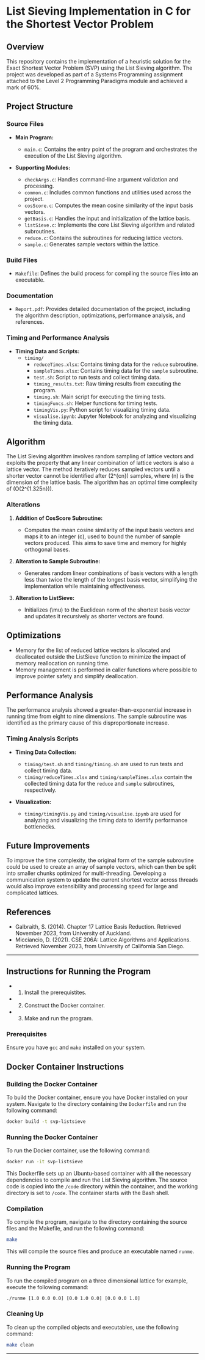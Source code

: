# List Sieving Implementation in C for the Shortest Vector Problem

## Overview

This repository contains the implementation of a heuristic solution for the Exact Shortest Vector Problem (SVP) using the List Sieving algorithm. The project was developed as part of a Systems Programming assignment attached to the Level 2 Programming Paradigms module and achieved a mark of 60%.

## Project Structure

### Source Files
- **Main Program:**
  - `main.c`: Contains the entry point of the program and orchestrates the execution of the List Sieving algorithm.

- **Supporting Modules:**
  - `checkArgs.c`: Handles command-line argument validation and processing.
  - `common.c`: Includes common functions and utilities used across the project.
  - `cosScore.c`: Computes the mean cosine similarity of the input basis vectors.
  - `getBasis.c`: Handles the input and initialization of the lattice basis.
  - `listSieve.c`: Implements the core List Sieving algorithm and related subroutines.
  - `reduce.c`: Contains the subroutines for reducing lattice vectors.
  - `sample.c`: Generates sample vectors within the lattice.

### Build Files
- `Makefile`: Defines the build process for compiling the source files into an executable.

### Documentation
- `Report.pdf`: Provides detailed documentation of the project, including the algorithm description, optimizations, performance analysis, and references.

### Timing and Performance Analysis
- **Timing Data and Scripts:**
  - `timing/`
    - `reduceTimes.xlsx`: Contains timing data for the `reduce` subroutine.
    - `sampleTimes.xlsx`: Contains timing data for the `sample` subroutine.
    - `test.sh`: Script to run tests and collect timing data.
    - `timing_results.txt`: Raw timing results from executing the program.
    - `timing.sh`: Main script for executing the timing tests.
    - `timingFuncs.sh`: Helper functions for timing tests.
    - `timingVis.py`: Python script for visualizing timing data.
    - `visualise.ipynb`: Jupyter Notebook for analyzing and visualizing the timing data.

## Algorithm

The List Sieving algorithm involves random sampling of lattice vectors and exploits the property that any linear combination of lattice vectors is also a lattice vector. The method iteratively reduces sampled vectors until a shorter vector cannot be identified after \(2^{cn}\) samples, where \(n\) is the dimension of the lattice basis. The algorithm has an optimal time complexity of \(O(2^{1.325n})\).

### Alterations

1. **Addition of CosScore Subroutine:**
   - Computes the mean cosine similarity of the input basis vectors and maps it to an integer \(c\), used to bound the number of sample vectors produced. This aims to save time and memory for highly orthogonal bases.

2. **Alteration to Sample Subroutine:**
   - Generates random linear combinations of basis vectors with a length less than twice the length of the longest basis vector, simplifying the implementation while maintaining effectiveness.

3. **Alteration to ListSieve:**
   - Initializes \(\mu\) to the Euclidean norm of the shortest basis vector and updates it recursively as shorter vectors are found.

## Optimizations

- Memory for the list of reduced lattice vectors is allocated and deallocated outside the ListSieve function to minimize the impact of memory reallocation on running time.
- Memory management is performed in caller functions where possible to improve pointer safety and simplify deallocation.

## Performance Analysis

The performance analysis showed a greater-than-exponential increase in running time from eight to nine dimensions. The sample subroutine was identified as the primary cause of this disproportionate increase.

### Timing Analysis Scripts

- **Timing Data Collection:**
  - `timing/test.sh` and `timing/timing.sh` are used to run tests and collect timing data.
  - `timing/reduceTimes.xlsx` and `timing/sampleTimes.xlsx` contain the collected timing data for the `reduce` and `sample` subroutines, respectively.

- **Visualization:**
  - `timing/timingVis.py` and `timing/visualise.ipynb` are used for analyzing and visualizing the timing data to identify performance bottlenecks.

## Future Improvements

To improve the time complexity, the original form of the sample subroutine could be used to create an array of sample vectors, which can then be split into smaller chunks optimized for multi-threading. Developing a communication system to update the current shortest vector across threads would also improve extensibility and processing speed for large and complicated lattices.

## References

- Galbraith, S. (2014). Chapter 17 Lattice Basis Reduction. Retrieved November 2023, from University of Auckland.
- Micciancio, D. (2021). CSE 206A: Lattice Algorithms and Applications. Retrieved November 2023, from University of California San Diego.

---

## Instructions for Running the Program

- 1. Install the prerequistites.
- 2. Construct the Docker container. 
- 3. Make and run the program. 

### Prerequisites

Ensure you have `gcc` and `make` installed on your system.

## Docker Container Instructions

### Building the Docker Container

To build the Docker container, ensure you have Docker installed on your system. Navigate to the directory containing the `Dockerfile` and run the following command:

```sh
docker build -t svp-listsieve
```

### Running the Docker Container

To run the Docker container, use the following command:

```sh
docker run -it svp-listsieve
```

This Dockerfile sets up an Ubuntu-based container with all the necessary dependencies to compile and run the List Sieving algorithm. The source code is copied into the `/code` directory within the container, and the working directory is set to `/code`. The container starts with the Bash shell.

### Compilation

To compile the program, navigate to the directory containing the source files and the Makefile, and run the following command:

```sh
make
```

This will compile the source files and produce an executable named `runme`.

### Running the Program

To run the compiled program on a three dimensional lattice for example, execute the following command:

```sh
./runme [1.0 0.0 0.0] [0.0 1.0 0.0] [0.0 0.0 1.0]
```

### Cleaning Up

To clean up the compiled objects and executables, use the following command:

```sh
make clean
```

---

